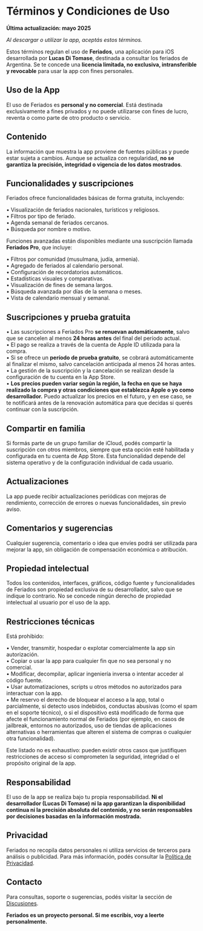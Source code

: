 # Términos y Condiciones de Uso

**Última actualización: mayo 2025**

*Al descargar o utilizar la app, aceptás estos términos.*

Estos términos regulan el uso de **Feriados**, una aplicación para iOS desarrollada por **Lucas Di Tomase**, destinada a consultar los feriados de Argentina. Se te concede una **licencia limitada, no exclusiva, intransferible y revocable** para usar la app con fines personales.

## Uso de la App

El uso de Feriados es **personal y no comercial**. Está destinada exclusivamente a fines privados y no puede utilizarse con fines de lucro, reventa o como parte de otro producto o servicio.

## Contenido

La información que muestra la app proviene de fuentes públicas y puede estar sujeta a cambios. Aunque se actualiza con regularidad, **no se garantiza la precisión, integridad o vigencia de los datos mostrados**.

## Funcionalidades y suscripciones

Feriados ofrece funcionalidades básicas de forma gratuita, incluyendo:

• Visualización de feriados nacionales, turísticos y religiosos.  
• Filtros por tipo de feriado.  
• Agenda semanal de feriados cercanos.  
• Búsqueda por nombre o motivo.  

Funciones avanzadas están disponibles mediante una suscripción llamada **Feriados Pro**, que incluye:

• Filtros por comunidad (musulmana, judía, armenia).  
• Agregado de feriados al calendario personal.  
• Configuración de recordatorios automáticos.  
• Estadísticas visuales y comparativas.  
• Visualización de fines de semana largos.  
• Búsqueda avanzada por días de la semana o meses.  
• Vista de calendario mensual y semanal.  

## Suscripciones y prueba gratuita

• Las suscripciones a Feriados Pro **se renuevan automáticamente**, salvo que se cancelen al menos **24 horas antes** del final del período actual.  
• El pago se realiza a través de la cuenta de Apple ID utilizada para la compra.  
• Si se ofrece un **período de prueba gratuito**, se cobrará automáticamente al finalizar el mismo, salvo cancelación anticipada al menos 24 horas antes.  
• La gestión de la suscripción y la cancelación se realizan desde la configuración de tu cuenta en la App Store.  
• **Los precios pueden variar según la región, la fecha en que se haya realizado la compra y otras condiciones que establezca Apple o yo como desarrollador.** Puedo actualizar los precios en el futuro, y en ese caso, se te notificará antes de la renovación automática para que decidas si querés continuar con la suscripción.  

## Compartir en familia

Si formás parte de un grupo familiar de iCloud, podés compartir la suscripción con otros miembros, siempre que esta opción esté habilitada y configurada en tu cuenta de App Store. Esta funcionalidad depende del sistema operativo y de la configuración individual de cada usuario.

## Actualizaciones

La app puede recibir actualizaciones periódicas con mejoras de rendimiento, corrección de errores o nuevas funcionalidades, sin previo aviso.

## Comentarios y sugerencias

Cualquier sugerencia, comentario o idea que envíes podrá ser utilizada para mejorar la app, sin obligación de compensación económica o atribución.

## Propiedad intelectual

Todos los contenidos, interfaces, gráficos, código fuente y funcionalidades de Feriados son propiedad exclusiva de su desarrollador, salvo que se indique lo contrario. No se concede ningún derecho de propiedad intelectual al usuario por el uso de la app.

## Restricciones técnicas

Está prohibido:

• Vender, transmitir, hospedar o explotar comercialmente la app sin autorización.  
• Copiar o usar la app para cualquier fin que no sea personal y no comercial.  
• Modificar, decompilar, aplicar ingeniería inversa o intentar acceder al código fuente.  
• Usar automatizaciones, scripts u otros métodos no autorizados para interactuar con la app.  
• Me reservo el derecho de bloquear el acceso a la app, total o parcialmente, si detecto usos indebidos, conductas abusivas (como el spam en el soporte técnico), o si el dispositivo está modificado de forma que afecte el funcionamiento normal de Feriados (por ejemplo, en casos de jailbreak, entornos no autorizados, uso de tiendas de aplicaciones alternativas o herramientas que alteren el sistema de compras o cualquier otra funcionalidad).  

Este listado no es exhaustivo: pueden existir otros casos que justifiquen restricciones de acceso si comprometen la seguridad, integridad o el propósito original de la app.

## Responsabilidad

El uso de la app se realiza bajo tu propia responsabilidad. **Ni el desarrollador (Lucas Di Tomase) ni la app garantizan la disponibilidad continua ni la precisión absoluta del contenido, y no serán responsables por decisiones basadas en la información mostrada.**

## Privacidad

Feriados no recopila datos personales ni utiliza servicios de terceros para análisis o publicidad. Para más información, podés consultar la [Política de Privacidad](https://lucasditomase.github.io/feriados/es/politica-de-privacidad).

## Contacto

Para consultas, soporte o sugerencias, podés visitar la sección de [Discusiones](https://github.com/lucasditomase/feriados/discussions).

**Feriados es un proyecto personal. Si me escribís, voy a leerte personalmente.**
